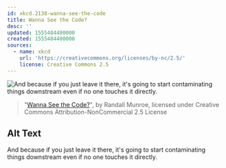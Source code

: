 ```yaml
---
id: xkcd.2138-wanna-see-the-code
title: Wanna See the Code?
desc: ''
updated: 1555484400000
created: 1555484400000
sources:
  - name: xkcd
    url: 'https://creativecommons.org/licenses/by-nc/2.5/'
    license: Creative Commons 2.5
---
```

![And because if you just leave it there, it's going to start contaminating things downstream even if no one touches it directly.](https://imgs.xkcd.com/comics/wanna_see_the_code.png)
> "[Wanna See the Code?](https://xkcd.com/2138/)", by Randall Munroe, licensed under Creative Commons Attribution-NonCommercial 2.5 License

## Alt Text
And because if you just leave it there, it's going to start contaminating things downstream even if no one touches it directly.
